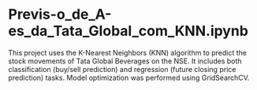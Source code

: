 # Previs-o_de_A-es_da_Tata_Global_com_KNN.ipynb
This project uses the K-Nearest Neighbors (KNN) algorithm to predict the stock movements of Tata Global Beverages on the NSE. It includes both classification (buy/sell prediction) and regression (future closing price prediction) tasks. Model optimization was performed using GridSearchCV.
